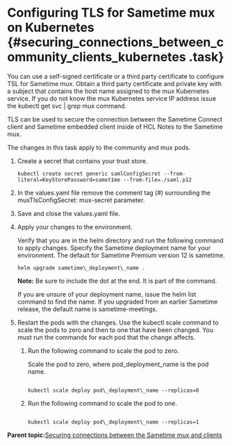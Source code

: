 # Configuring TLS for Sametime mux on Kubernetes {#securing_connections_between_community_clients_kubernetes .task}

You can use a self-signed certificate or a third party certificate to configure TSL for Sametime mux. Obtain a third party certificate and private key with a subject that contains the host name assigned to the mux Kubernetes service. If you do not know the mux Kubernetes service IP address issue the kubectl get svc \| grep mux command.

TLS can be used to secure the connection between the Sametime Connect client and Sametime embedded client inside of HCL Notes to the Sametime mux.

The changes in this task apply to the community and mux pods.

1.  Create a secret that contains your trust store.

    ``` {#codeblock_dns_snk_y5b}
    kubectl create secret generic samlConfigSecret --from-literal=KeyStorePassword=samet1me --from-file=./saml.p12 
    ```

2.  In the values.yaml file remove the comment tag \(\#\) surrounding the muxTlsConfigSecret: mux-secret parameter.

3.  Save and close the values.yaml file.

4.  Apply your changes to the environment.

    Verify that you are in the helm directory and run the following command to apply changes. Specify the Sametime deployment name for your environment. The default for Sametime Premium version 12 is sametime.

    ``` {#codeblock_iyn_51d_d5b}
    helm upgrade sametime\_deployment\_name .
    ```

    **Note:** Be sure to include the dot at the end. It is part of the command.

    If you are unsure of your deployment name, issue the helm list command to find the name. If you upgraded from an earlier Sametime release, the default name is sametime-meetings.

5.  Restart the pods with the changes. Use the kubectl scale command to scale the pods to zero and then to one that have been changed. You must run the commands for each pod that the change affects.

    1.  Run the following command to scale the pod to zero.

        Scale the pod to zero, where pod\_deployment\_name is the pod name.

        ``` {#codeblock_cwz_mwc_d5b}
        
        kubectl scale deploy pod\_deployment\_name --replicas=0
        
        ```

    2.  Run the following command to scale the pod to one.

        ``` {#codeblock_i2c_4wc_d5b}
        
        kubectl scale deploy pod\_deployment\_name --replicas=1
        ```


**Parent topic:**[Securing connections between the Sametime mux and clients](securing_connections_between_community_clients.md)

